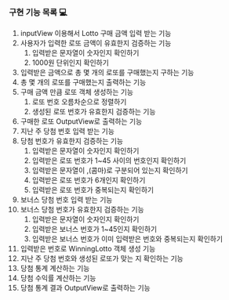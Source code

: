 ### 구현 기능 목록 💻

1. inputView 이용해서 Lotto 구매 금액 입력 받는 기능
2. 사용자가 입력한 로또 금액이 유효한지 검증하는 기능
   1. 입력받은 문자열이 숫자인지 확인하기
   2. 1000원 단위인지 확인하기
3. 입력받은 금액으로 총 몇 개의 로또를 구매했는지 구하는 기능
4. 총 몇 개의 로또를 구매했는지 출력하는 기능
5. 구매 금액 만큼 로또 객체 생성하는 기능
   1. 로또 번호 오름차순으로 정렬하기
   2. 생성된 로또 번호가 유효한지 검증하는 기능
6. 구매한 로또 OutputView로 출력하는 기능
7. 지난 주 당첨 번호 입력 받는 기능
8. 당첨 번호가 유효한지 검증하는 기능
   1. 입력받은 문자열이 숫자인지 확인하기
   2. 입력받은 로또 번호가 1~45 사이의 번호인지 확인하기
   3. 입력받은 문자열이 ,(콤마)로 구분되어 있는지 확인하기
   4. 입력받은 로또 번호가 6개인지 확인하기
   5. 입력받은 로또 번호가 중복되는지 확인하기
9. 보너스 당첨 번호 입력 받는 기능
10. 보너스 당첨 번호가 유효한지 검증하는 기능
    1. 입력받은 문자열이 숫자인지 확인하기
    2. 입력받은 보너스 번호가 1~45인지 확인하기
    3. 입력받은 보너스 번호가 이미 입력받은 번호와 중복되는지 확인하기
11. 입력받은 번호로 WinningLotto 객체 생성 기능
12. 지난 주 당첨 번호와 생성된 로또가 맞는 지 확인하는 기능
13. 당첨 통계 계산하는 기능
14. 당첨 수익률 계산하는 기능
15. 당첨 통계 결과 OutputView로 출력하는 기능